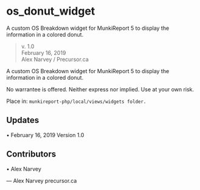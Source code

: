 # os_donut_widget
A custom OS Breakdown widget for MunkiReport 5 to display the information in a colored donut.

> v. 1.0  
> February 16, 2019  
> Alex Narvey / Precursor.ca

A custom OS Breakdown widget for MunkiReport 5 to display the information in a colored donut.

No warrantee is offered. Neither express nor implied. Use at your own risk.

Place in:
```munkireport-php/local/views/widgets folder.```

## Updates
• February 16, 2019 Version 1.0

## Contributors
• Alex Narvey

— Alex Narvey 
precursor.ca
